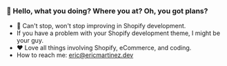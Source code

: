 ### 👋 Hello, what you doing? Where you at? Oh, you got plans?

- 🛑 Can't stop, won't stop improving in Shopify development.  
- If you have a problem with your Shopify development theme, I might be your guy. 
- ❤️ Love all things involving Shopify, eCommerce, and coding. 
- How to reach me: eric@ericmartinez.dev
